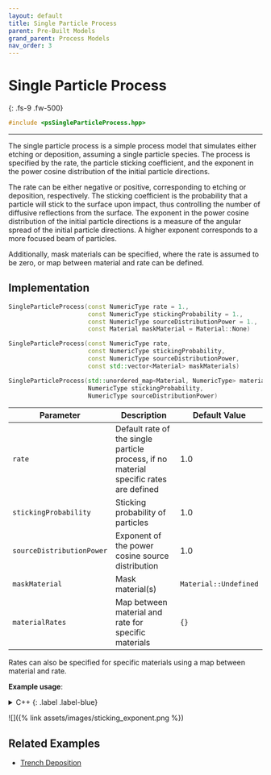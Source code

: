```yaml
---
layout: default
title: Single Particle Process
parent: Pre-Built Models
grand_parent: Process Models
nav_order: 3
---
```


# Single Particle Process
{: .fs-9 .fw-500}

```c++
#include <psSingleParticleProcess.hpp>
```
---

The single particle process is a simple process model that simulates either etching or deposition, assuming a single particle species. The process is specified by the rate, the particle sticking coefficient, and the exponent in the power cosine distribution of the initial particle directions. 

The rate can be either negative or positive, corresponding to etching or deposition, respectively. The sticking coefficient is the probability that a particle will stick to the surface upon impact, thus controlling the number of diffusive reflections from the surface. The exponent in the power cosine distribution of the initial particle directions is a measure of the angular spread of the initial particle directions. A higher exponent corresponds to a more focused beam of particles.

Additionally, mask materials can be specified, where the rate is assumed to be zero, or map between material and rate can be defined. 

## Implementation

```c++
SingleParticleProcess(const NumericType rate = 1.,
                      const NumericType stickingProbability = 1.,
                      const NumericType sourceDistributionPower = 1.,
                      const Material maskMaterial = Material::None)

SingleParticleProcess(const NumericType rate,
                      const NumericType stickingProbability,
                      const NumericType sourceDistributionPower,
                      const std::vector<Material> maskMaterials) 

SingleParticleProcess(std::unordered_map<Material, NumericType> materialRates,
                      NumericType stickingProbability,
                      NumericType sourceDistributionPower)

```

| Parameter                  | Description                                            | Default Value          |
|----------------------------|--------------------------------------------------------|------------------------|
| `rate`                     | Default rate of the single particle process, if no material specific rates are defined   | 1.0              |
| `stickingProbability`      | Sticking probability of particles                      | 1.0                    |
| `sourceDistributionPower`  | Exponent of the power cosine source distribution          | 1.0                    |
| `maskMaterial`             | Mask material(s)                       | `Material::Undefined`       |
| `materialRates`            | Map between material and rate for specific materials | `{}`            |

Rates can also be specified for specific materials using a map between material and rate.

__Example usage__:

<details markdown="1">
<summary markdown="1">
C++
{: .label .label-blue}
</summary>
{% raw %}
```c++
...
// for a single mask material
auto model = SmartPointer<SingleParticleProcess<NumericType, D>>::New(1., 0.1, 1., maskMaterial);
...
// for multiple mask materials
auto model = SmartPointer<SingleParticleProcess<NumericType, D>>::New(1., 0.1, 1., {mask1, mask2});

// for material specific rates
std::unordered_map<Material, NumericType> materialRates = {{Material::Si, 1.}, {Material::SiO2, 0.5}};
auto model = SmartPointer<SingleParticleProcess<NumericType, D>>::New(materialRates, 0.1, 1.);
...
```
{% endraw %}
</details>

<details markdown="1">
<summary markdown="1">
Python
{: .label .label-green}
</summary>
{% raw %}
```python
...
model = vps.SingleParticleProcess(rate=1., stickingProbability=0.1, sourceExponent=1., maskMaterials=[maskMaterial])

# using material specific rates
rates = {vps.Material.Si: 1., vps.Material.SiO2: 0.5}
model = vps.SingleParticleProcess(materialRates=rates, stickingProbability=0.1, sourceExponent=1.)
...
```
{% endraw %}
</details>

![]({% link assets/images/sticking_exponent.png %})

## Related Examples

* [Trench Deposition](https://github.com/ViennaTools/ViennaPS/tree/master/examples/trenchDeposition)
